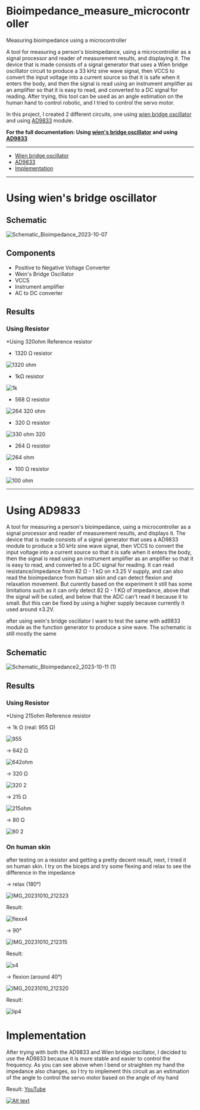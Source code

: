# Bioimpedance_measure_microcontroller
Measuring bioimpedance using a microcontroller


A tool for measuring a person's bioimpedance, using a microcontroller as a signal processor and reader of measurement results, and displaying it. The device that is made consists of a signal generator that uses a Wien bridge oscillator circuit to produce a 33 kHz sine wave signal, then VCCS to convert the input voltage into a current source so that it is safe when it enters the body, and then the signal is read using an instrument amplifier as an amplifier so that it is easy to read, and converted to a DC signal for reading. After trying, this tool can be used as an angle estimation on the human hand to control robotic, and I tried to control the servo motor.


In this project, I created 2 different circuits, one using [wien bridge oscillator](#using-wiens-bridge-oscillator) and using [AD9833](#using-AD9833) module.

<b>For the full documentation: Using [wien's bridge oscillator](WienBridge.md) and using [AD9833](AD9833.md)</b>

---

- [Wien bridge oscillator](#using-weins-bridge-oscillator)
- [AD9833](#using-AD9833)
- [Implementation](#Implementation)

---

# Using wien's bridge oscillator


## Schematic 

![Schematic_Bioimpedance_2023-10-07](https://github.com/RonAaron61/Bioimpedance_measure_microcontroller/assets/105662575/4e0a50bc-f4f0-4f06-821f-029a3d162ce8)

## Components

- Positive to Negative Voltage Converter
- Wein's Bridge Oscillator
- VCCS
- Instrument amplifier
- AC to DC converter

## Results

### Using Resistor

*Using 320ohm Reference resistor

- 1320 Ω resistor

![1320 ohm](https://github.com/RonAaron61/Bioimpedance_measure_microcontroller/assets/105662575/f0573433-095c-44dc-afdb-be468862d06f)

- 1kΩ resistor

![1k](https://github.com/RonAaron61/Bioimpedance_measure_microcontroller/assets/105662575/0bbc9a15-97e3-4c21-af13-99f5cdbaf897)

- 568 Ω resistor

![264 320 ohm](https://github.com/RonAaron61/Bioimpedance_measure_microcontroller/assets/105662575/edef5eda-d9bd-4ce7-9b44-b819f870cfb9)

- 320 Ω resistor

![330 ohm 320](https://github.com/RonAaron61/Bioimpedance_measure_microcontroller/assets/105662575/a1072c09-794d-4338-a150-9b4c80346d77)

- 264 Ω resistor

![264 ohm](https://github.com/RonAaron61/Bioimpedance_measure_microcontroller/assets/105662575/7e72dd5d-efd6-4bf7-961a-99f7b31c1fb4)

- 100 Ω resistor

![100 ohm](https://github.com/RonAaron61/Bioimpedance_measure_microcontroller/assets/105662575/0406ae25-db73-45f7-b508-b2471e4d5e26)

---

# Using AD9833

A tool for measuring a person's bioimpedance, using a microcontroller as a signal processor and reader of measurement results, and displays it. The device that is made consists of a signal generator that uses a AD9833 module to produce a 50 kHz sine wave signal, then VCCS to convert the input voltage into a current source so that it is safe when it enters the body, then the signal is read using an instrument amplifier as an amplifier so that it is easy to read, and converted to a DC signal for reading. It can read resistance/impedance from 82 Ω - 1 kΩ on ±3.25 V supply, and can also read the bioimpedance from human skin and can detect flexion and relaxation movement. But curently based on the experiment it still has some limitations such as it can only detect 82 Ω - 1 KΩ of impedance, above that the signal will be cuted, and below that the ADC can't read it because it to small. But this can be fixed by using a higher supply because currently it used around ±3.2V.

after using wein's bridge oscillator I want to test the same with ad9833 module as the function generator to produce a sine wave. The schematic is still mostly the same


## Schematic 

![Schematic_BIoimpedance2_2023-10-11 (1)](https://github.com/RonAaron61/Bioimpedance_measure_microcontroller/assets/105662575/3d252a6d-891e-4264-bf06-23ac05744445)


## Results

### Using Resistor

*Using 215ohm Reference resistor

-> 1k Ω (real: 955 Ω)

![955](https://github.com/RonAaron61/Bioimpedance_measure_microcontroller/assets/105662575/5537720e-d7f5-4cd4-b33d-e9ba8ba4ba36)

-> 642 Ω 

![642ohm](https://github.com/RonAaron61/Bioimpedance_measure_microcontroller/assets/105662575/929407c9-dcf4-4ede-8932-a5a66542b263)

-> 320 Ω

![320 2](https://github.com/RonAaron61/Bioimpedance_measure_microcontroller/assets/105662575/affaecd0-a64a-4374-8083-36ed3b7c13ba)

-> 215 Ω

![215ohm](https://github.com/RonAaron61/Bioimpedance_measure_microcontroller/assets/105662575/f2a1e7dc-f008-49e0-8005-b6a233bf863c)

-> 80 Ω

![80 2](https://github.com/RonAaron61/Bioimpedance_measure_microcontroller/assets/105662575/cd54eaf1-e470-42a1-bba8-33e1e7def20f)


### On human skin

after testing on a resistor and getting a pretty decent result, next, I tried it on human skin. I try on the biceps and try some flexing and relax to see the difference in the impedance

-> relax (180°)

![IMG_20231010_212323](https://github.com/RonAaron61/Bioimpedance_measure_microcontroller/assets/105662575/a11fd528-4cc6-4d29-8dfd-16c5a544e4a0)

Result:

![flexx4](https://github.com/RonAaron61/Bioimpedance_measure_microcontroller/assets/105662575/c50fa640-f446-416d-b48a-06751453d5ec)

-> 90°

![IMG_20231010_212315](https://github.com/RonAaron61/Bioimpedance_measure_microcontroller/assets/105662575/70f69c8e-3e6e-41fd-b0ca-37c25b953ba6)

Result:

![s4](https://github.com/RonAaron61/Bioimpedance_measure_microcontroller/assets/105662575/545faa30-82f9-478b-9652-0b37f34d6743)

-> flexion (around 40°)

![IMG_20231010_212320](https://github.com/RonAaron61/Bioimpedance_measure_microcontroller/assets/105662575/325b4e28-b0d1-4dfa-aa75-2005ca41768d)

Result:

![lip4](https://github.com/RonAaron61/Bioimpedance_measure_microcontroller/assets/105662575/722dc10b-3eee-422c-8786-bf21f573499a)

# Implementation

After trying with both the AD9833 and Wien bridge oscillator, I decided to use the AD9833 because it is more stable and easier to control the frequency. As you can see above when I bend or straighten my hand the impedance also changes, so I try to implement this circuit as an estimation of the angle to control the servo motor based on the angle of my hand

Result: [YouTube](https://youtu.be/hNxc7NsJVV0?si=vREEqcHBl0VcCDHA)

[![Alt text](https://img.youtube.com/vi/hNxc7NsJVV0/0.jpg)](https://www.youtube.com/watch?v=hNxc7NsJVV0)
